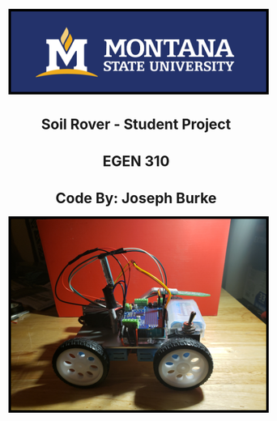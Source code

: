 <p align="center">
    <img style='border:5px solid #000000' src="images/MSU-horiz-reverse.jpg" alt="Montana State University" />
</p>

# $$\text{Soil Rover - Student Project}$$
# $$\text{EGEN 310}$$
# $$\text{Code By: Joseph Burke}$$

<p align="center">
    <img style='border:5px solid #000000' src="images/rover.jpg" alt="Rover" />
</p>
